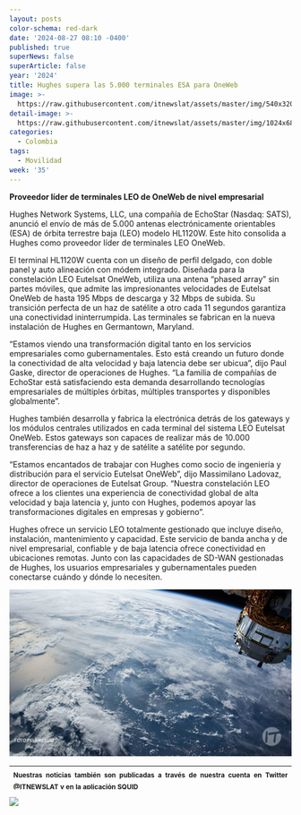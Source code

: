 ```yaml
---
layout: posts
color-schema: red-dark
date: '2024-08-27 08:10 -0400'
published: true
superNews: false
superArticle: false
year: '2024'
title: Hughes supera las 5.000 terminales ESA para OneWeb
image: >-
  https://raw.githubusercontent.com/itnewslat/assets/master/img/540x320/Satelite-p.jpg
detail-image: >-
  https://raw.githubusercontent.com/itnewslat/assets/master/img/1024x680/Satelite-g.jpg
categories:
  - Colombia
tags:
  - Movilidad
week: '35'
---
```

**Proveedor líder de terminales LEO de OneWeb de nivel empresarial**

Hughes Network Systems, LLC, una compañía de EchoStar (Nasdaq: SATS), anunció el envío de más de 5.000 antenas electrónicamente orientables (ESA) de órbita terrestre baja (LEO) modelo HL1120W. Este hito consolida a Hughes como proveedor líder de terminales LEO OneWeb. 

El terminal HL1120W cuenta con un diseño de perfil delgado, con doble panel y auto alineación con módem integrado. Diseñada para la constelación LEO Eutelsat OneWeb, utiliza una antena “phased array” sin partes móviles, que admite las impresionantes velocidades de Eutelsat OneWeb de hasta 195 Mbps de descarga y 32 Mbps de subida. Su transición perfecta de un haz de satélite a otro cada 11 segundos garantiza una conectividad ininterrumpida. Las terminales se fabrican en la nueva instalación de Hughes en Germantown, Maryland.

“Estamos viendo una transformación digital tanto en los servicios empresariales como gubernamentales. Esto está creando un futuro donde la conectividad de alta velocidad y baja latencia debe ser ubicua”, dijo Paul Gaske, director de operaciones de Hughes. “La familia de compañías de EchoStar está satisfaciendo esta demanda desarrollando tecnologías empresariales de múltiples órbitas, múltiples transportes y disponibles globalmente”.

Hughes también desarrolla y fabrica la electrónica detrás de los gateways y los módulos centrales utilizados en cada terminal del sistema LEO Eutelsat OneWeb. Estos gateways son capaces de realizar más de 10.000 transferencias de haz a haz y de satélite a satélite por segundo.

“Estamos encantados de trabajar con Hughes como socio de ingeniería y distribución para el servicio Eutelsat OneWeb”, dijo Massimilano Ladovaz, director de operaciones de Eutelsat Group. “Nuestra constelación LEO ofrece a los clientes una experiencia de conectividad global de alta velocidad y baja latencia y, junto con Hughes, podemos apoyar las transformaciones digitales en empresas y gobierno”.

Hughes ofrece un servicio LEO totalmente gestionado que incluye diseño, instalación, mantenimiento y capacidad. Este servicio de banda ancha y de nivel empresarial, confiable y de baja latencia ofrece conectividad en ubicaciones remotas. Junto con las capacidades de SD-WAN gestionadas de Hughes, los usuarios empresariales y gubernamentales pueden conectarse cuándo y dónde lo necesiten.

![](https://raw.githubusercontent.com/itnewslat/assets/master/img/540x320/Satelite-p.jpg)

<table style="height: 42px;" width="569">
<tbody>
<tr>
<td style="text-align: justify;"><sub><strong>Nuestras noticias también son publicadas a través de nuestra cuenta en Twitter <a href="https://twitter.com/itnewslat?lang=es">@ITNEWSLAT</a> y en la aplicación <a href="https://squidapp.co/en/">SQUID</a></strong></sub></td>
</tr>
</tbody>
</table>

<img src="https://tracker.metricool.com/c3po.jpg?hash=56f88a41e39ab42c063cc51676587a04"/>